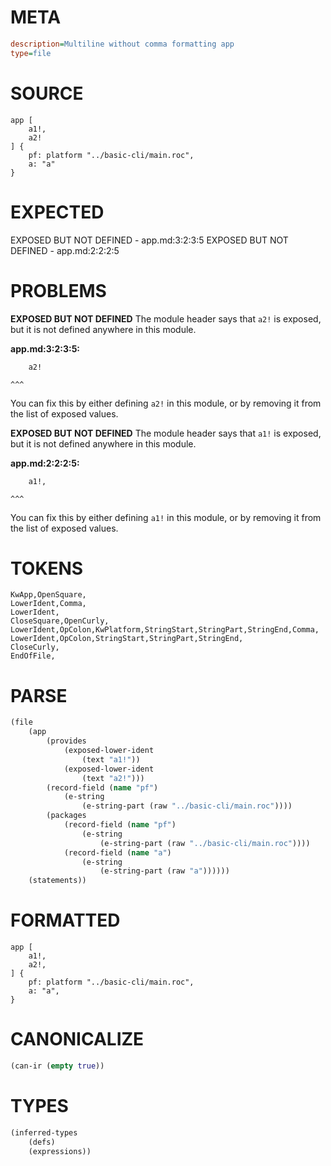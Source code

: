 # META
~~~ini
description=Multiline without comma formatting app
type=file
~~~
# SOURCE
~~~roc
app [
	a1!,
	a2!
] {
	pf: platform "../basic-cli/main.roc",
	a: "a"
}
~~~
# EXPECTED
EXPOSED BUT NOT DEFINED - app.md:3:2:3:5
EXPOSED BUT NOT DEFINED - app.md:2:2:2:5
# PROBLEMS
**EXPOSED BUT NOT DEFINED**
The module header says that `a2!` is exposed, but it is not defined anywhere in this module.

**app.md:3:2:3:5:**
```roc
	a2!
```
	^^^
You can fix this by either defining `a2!` in this module, or by removing it from the list of exposed values.

**EXPOSED BUT NOT DEFINED**
The module header says that `a1!` is exposed, but it is not defined anywhere in this module.

**app.md:2:2:2:5:**
```roc
	a1!,
```
	^^^
You can fix this by either defining `a1!` in this module, or by removing it from the list of exposed values.

# TOKENS
~~~zig
KwApp,OpenSquare,
LowerIdent,Comma,
LowerIdent,
CloseSquare,OpenCurly,
LowerIdent,OpColon,KwPlatform,StringStart,StringPart,StringEnd,Comma,
LowerIdent,OpColon,StringStart,StringPart,StringEnd,
CloseCurly,
EndOfFile,
~~~
# PARSE
~~~clojure
(file
	(app
		(provides
			(exposed-lower-ident
				(text "a1!"))
			(exposed-lower-ident
				(text "a2!")))
		(record-field (name "pf")
			(e-string
				(e-string-part (raw "../basic-cli/main.roc"))))
		(packages
			(record-field (name "pf")
				(e-string
					(e-string-part (raw "../basic-cli/main.roc"))))
			(record-field (name "a")
				(e-string
					(e-string-part (raw "a"))))))
	(statements))
~~~
# FORMATTED
~~~roc
app [
	a1!,
	a2!,
] {
	pf: platform "../basic-cli/main.roc",
	a: "a",
}
~~~
# CANONICALIZE
~~~clojure
(can-ir (empty true))
~~~
# TYPES
~~~clojure
(inferred-types
	(defs)
	(expressions))
~~~
